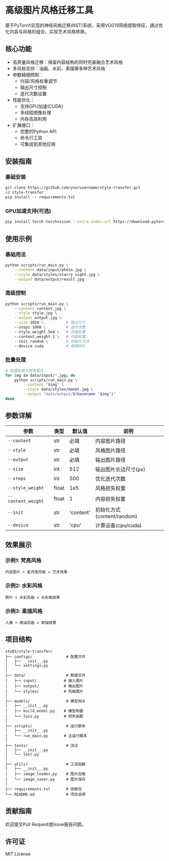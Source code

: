 # 高级图片风格迁移工具

基于PyTorch实现的神经风格迁移(NST)系统，采用VGG19网络提取特征，通过优化内容与风格的组合，实现艺术风格转换。

## 核心功能

- 高质量风格迁移：保留内容结构的同时完美融合艺术风格
- 多风格支持：油画、水彩、素描等多种艺术风格
- 参数精细控制：
  - 内容/风格权重调节
  - 输出尺寸控制
  - 迭代次数设置
- 性能优化：
  - 支持GPU加速(CUDA)
  - 多线程图像处理
  - 内存高效利用
- 扩展接口：
  - 完整的Python API
  - 命令行工具
  - 可集成到其他应用

## 安装指南

### 基础安装
```bash
git clone https://github.com/yourusername/style-transfer.git
cd style-transfer
pip install -r requirements.txt
```

### GPU加速支持(可选)
```bash
pip install torch torchvision --extra-index-url https://download.pytorch.org/whl/cu113
```

## 使用示例

### 基础用法
```bash
python scripts/run_main.py \
    --content data/input/photo.jpg \
    --style data/styles/starry_night.jpg \
    --output data/output/result.jpg
```

### 高级控制
```bash
python scripts/run_main.py \
    --content content.jpg \
    --style style.jpg \
    --output output.jpg \
    --size 1024 \          # 输出尺寸
    --steps 1000 \         # 迭代次数
    --style_weight 5e4 \   # 风格权重
    --content_weight 1 \   # 内容权重
    --init random \        # 初始化方式
    --device cuda          # 使用GPU
```

### 批量处理
```bash
# 处理目录下所有图片
for img in data/input/*.jpg; do
    python scripts/run_main.py \
        --content "$img" \
        --style data/styles/monet.jpg \
        --output "data/output/$(basename "$img")"
done
```

## 参数详解

| 参数 | 类型 | 默认值 | 说明 |
|------|------|--------|------|
| `--content` | str | 必填 | 内容图片路径 |
| `--style` | str | 必填 | 风格图片路径 |
| `--output` | str | 必填 | 输出图片路径 |
| `--size` | int | 512 | 输出图片长边尺寸(px) |
| `--steps` | int | 500 | 优化迭代次数 |
| `--style_weight` | float | 1e5 | 风格损失权重 |
| `--content_weight` | float | 1 | 内容损失权重 |
| `--init` | str | 'content' | 初始化方式(content/random) |
| `--device` | str | 'cpu' | 计算设备(cpu/cuda) |

## 效果展示

### 示例1: 梵高风格
```
内容图片 + 星月夜风格 = 艺术效果
```

### 示例2: 水彩风格
```
照片 + 水彩风格 = 水彩画效果
```

### 示例3: 素描风格
```
人像 + 素描风格 = 素描效果
```

## 项目结构
```
stu01/style-transfer/
├── configs/               # 配置文件
│   ├── __init__.py
│   └── settings.py
│
├── data/                  # 数据文件
│   ├── input/            # 输入图片
│   ├── output/           # 输出图片
│   └── styles/           # 风格图片
│
├── models/                # 模型相关
│   ├── __init__.py
│   ├── build_model.py    # 模型构建
│   └── loss.py           # 损失函数
│
├── scripts/               # 运行脚本
│   ├── __init__.py
│   └── run_main.py       # 主运行脚本
│
├── tests/                 # 测试
│   ├── __init__.py
│   └── test.py
│
├── utils/                 # 工具函数
│   ├── __init__.py
│   ├── image_loader.py    # 图片加载
│   └── image_saver.py     # 图片保存
│
├── requirements.txt       # 依赖包
└── README.md              # 项目说明
```

## 贡献指南

欢迎提交Pull Request或Issue报告问题。

## 许可证

MIT License
